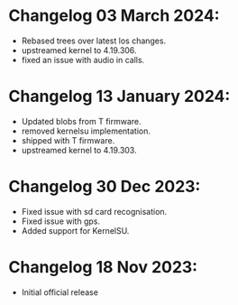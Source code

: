 # Changelog 03 March 2024: 
- Rebased trees over latest los changes.
- upstreamed kernel to 4.19.306.
- fixed an issue with audio in calls.

# Changelog 13 January 2024: 
- Updated blobs from T firmware.
- removed kernelsu implementation.
- shipped with T firmware.
- upstreamed kernel to 4.19.303.

# Changelog 30 Dec 2023: 
- Fixed issue with sd card recognisation.
- Fixed issue with gps.
- Added support for KernelSU.


# Changelog 18 Nov 2023: 
- Initial official release
